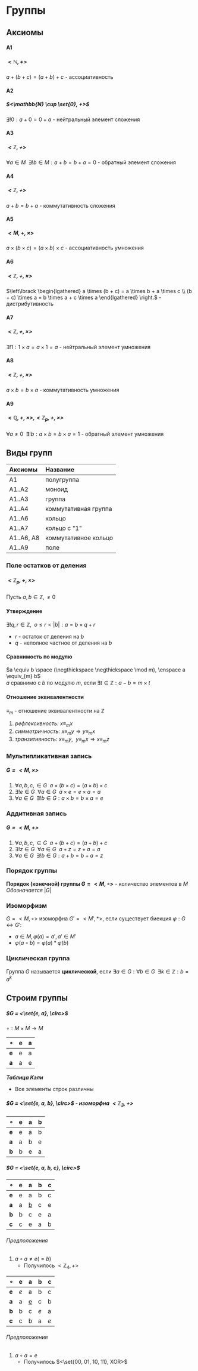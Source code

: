 # Группы

## Аксиомы

#### А1
##### $<\mathbb{N}, +>$
$a + (b + c) = (a + b) + c$ - ассоциативность

#### А2
##### $<\mathbb{N} \cup \set{0}, +>$
$\exists! 0: a + 0 = 0 + a$ - нейтральный элемент сложения

#### А3
##### $<\mathbb{Z}, +>$
$\forall a \in M \enspace \exists! b \in M: a + b = b + a = 0$ - обратный элемент сложения

#### А4
##### $<\mathbb{Z}, +>$
$a + b = b + a$ - коммутативность сложения

#### А5
##### $<M, +, \times>$
$a \times (b \times c) = (a \times b) \times c$ - ассоциативность умножения

#### А6
##### $<\mathbb{Z}, +, \times>$
$\left\lbrack \begin{lgathered} a \times (b + c) = a \times b + a \times c \\ (b + c) \times a = b \times a + c \times a \end{lgathered} \right.$ - дистрибутивность

#### А7
##### $<\mathbb{Z}, +, \times>$
$\exists! 1: 1 \times a = a \times 1 = a$ - нейтральный элемент умножения

#### А8
##### $<\mathbb{Z}, +, \times>$
$a \times b = b \times a$ - коммутативность умножения

#### А9
##### $<\mathbb{Q}, +, \times>, <\mathbb{Z}_{p}, +, \times>$
$\forall a \ne 0 \enspace \exists! b: a \times b = b \times a = 1$ - обратный элемент умножения

## Виды групп

| Аксиомы    | Название             |
| :--------- | :------------------- |
| А1         | полугруппа           |
| А1..А2     | моноид               |
| А1..А3     | группа               |
| А1..А4     | коммутативная группа |
| А1..А6     | кольцо               |
| А1..А7     | кольцо с "1"         |
| А1..А6, А8 | коммутативное кольцо |
| А1..А9     | поле                 |

### Поле остатков от деления
##### $<\mathbb{Z}_{p}, +, \times>$
Пусть $a, b \in \mathbb{Z}, \ne 0$

#### Утверждение
$\exists! q, r \in \mathbb{Z}, \enspace o \leq r < |b|: a = b \times q + r$
- $r$ - остаток от деления на $b$
- $q$ - неполное частное от деления на $b$

#### Сравнимость по модулю
$a \equiv b \space (\negthickspace \negthickspace \mod m), \enspace a \equiv_{m} b$  
$a$ сравнимо с $b$ по модулю $m$, если $\exists t \in \mathbb{Z}: a - b = m \times t$

#### Отношение эквивалентности
$\equiv_{m}$ - отношение эквивалентности на $\mathbb{Z}$
1. *рефлексивность:* $x \equiv_{m} x$
2. *симметричность:* $x \equiv_{m} y \Rightarrow y \equiv_{m} x$
3. *транзитивность:* $x \equiv_{m} y, \enspace y \equiv_{m} x \Rightarrow x \equiv_{m} z$

### Мультипликативная запись
##### $G = <M, \times>$
1. $\forall a, b, c, \in G \enspace a \times (b \times c) = (a \times b) \times c$
2. $\exists! e \in G \enspace \forall a \in G \enspace a \times e = e \times a = a$
3. $\forall a \in G \enspace \exists! b \in G: a \times b = b \times a = e$

### Аддитивная запись
##### $G = <M, +>$
1. $\forall a, b, c, \in G \enspace a + (b + c) = (a + b) + c$
2. $\exists! z \in G \enspace \forall a \in G \enspace a + z = z + a = a$
3. $\forall a \in G \enspace \exists! b \in G: a + b = b + a = z$

### Порядок группы
**Порядок (конечной) группы $G = <M, \circ>$** - количество элементов в $M$  
*Обозначается* $|G|$

### Изоморфизм
$G = <M, \circ>$ изоморфна $G' = <M', *>$, если существует биекция $\varphi: G \leftrightarrow G':$
- $a \in M, \varphi(a) = a', a' \in M'$
- $\varphi(a \circ b) = \varphi(a) * \varphi(b)$

### Циклическая группа
Группа $G$ называется **циклической**, если $\exists a \in G: \forall b \in G \enspace \exists k \in \mathbb{Z}: b = a^{k}$

## Cтроим группы
##### $G = <\set{e, a}, \circ>$
$\circ: M \times M \to M$  

| $\circ$ | e   | a   |
| :------ | :-- | :-- |
| **e**   | e   | a   |
| **a**   | a   | e   |
_**Таблица Кэли**_
- Все элементы строк различны

##### $G = <\set{e, a, b}, \circ>$ - изоморфна $<\mathbb{Z}_{3}, +>$

| $\circ$ | e   | a   | b   |
| :------ | :-- | :-- | --- |
| **e**   | e   | a   | b   |
| **a**   | a   | b   | e   |
| **b**   | b   | e   | a   |

##### $G = <\set{e, a, b, c}, \circ>$

| $\circ$ | e   | a   | b   | c   |
| :------ | :-- | :-- | --- | --- |
| **e**   | e   | a   | b   | c   |
| **a**   | a   | <u>b</u>   | c   | e   |
| **b**   | b   | c   | e   | a   |
| **c**   | c   | e   | a   | b   |
###### Предположения
1. $a \circ a \ne e (= b)$
    - Получилось $<\mathbb{Z}_{4}, +>$

| $\circ$ | e   | a        | b   | c   |
| :------ | :-- | :------- | --- | --- |
| **e**   | *e* | a        | b   | c   |
| **a**   | a   | <u>e</u> | c   | b   |
| **b**   | b   | c        | *e* | a   |
| **c**   | c   | b        | a   | *e* |
###### Предположения
1. $a \circ a = e$
    - Получилось $<\set{00, 01, 10, 11}, XOR>$
